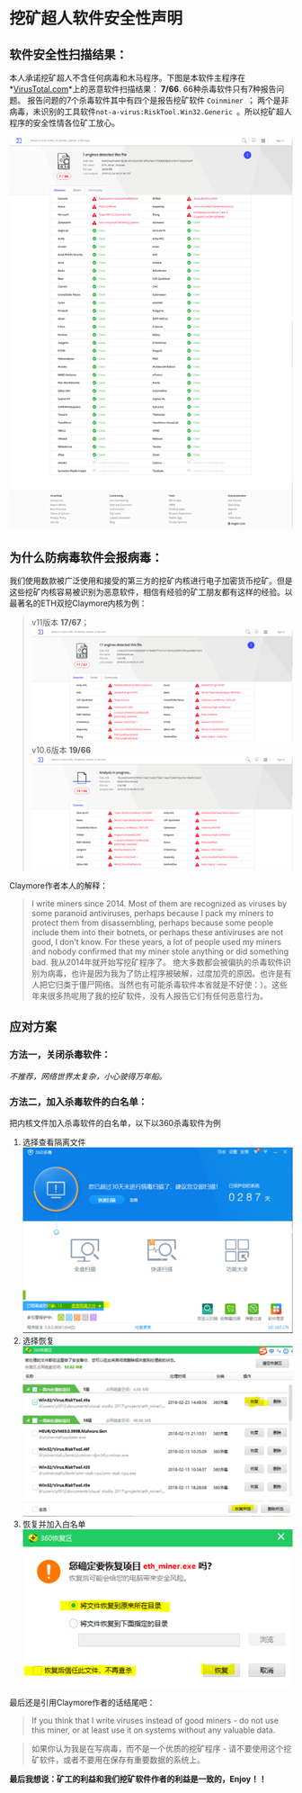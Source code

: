 # 挖矿超人软件安全性声明

## 软件安全性扫描结果：

本人承诺挖矿超人不含任何病毒和木马程序。下图是本软件主程序在*[VirusTotal.com](www.virustotal.com)*上的恶意软件扫描结果：
**7/66**. 66种杀毒软件只有7种报告问题。 报告问题的7个杀毒软件其中有四个是报告挖矿软件 `Coinminer `； 两个是非病毒，未识别的工具软件`not-a-virus:RiskTool.Win32.Generic `。所以挖矿超人程序的安全性情各位矿工放心。

![ETH/ETC](IMAGE/VirusTotal.png)

## 为什么防病毒软件会报病毒：

我们使用数款被广泛使用和接受的第三方的挖矿内核进行电子加密货币挖矿。但是这些挖矿内核容易被识别为恶意软件，相信有经验的矿工朋友都有这样的经验。以最著名的ETH双挖Claymore内核为例：
>v11版本 **17/67**；
![ETH/ETC](IMAGE/VirusTotalClay.png)
>v10.6版本 **19/66**
![ETH/ETC](IMAGE/VirusTotalClay106.png)

Claymore作者本人的解释：
>I write miners since 2014. Most of them are recognized as viruses by some paranoid antiviruses, perhaps because I pack my miners to protect them from disassembling, perhaps because some people include them into their botnets, or perhaps these antiviruses are not good, I don't know. For these years, a lot of people used my miners and nobody confirmed that my miner stole anything or did something bad. 
>我从2014年就开始写挖矿程序了。 绝大多数都会被偏执的杀毒软件识别为病毒，也许是因为我为了防止程序被破解，过度加壳的原因。也许是有人把它归类于僵尸网络。当然也有可能杀毒软件本省就是不好使：）。这些年来很多热呢用了我的挖矿软件，没有人报告它们有任何恶意行为。

## 应对方案

### 方法一，关闭杀毒软件：
*不推荐，网络世界太复杂，小心驶得万年船。* 
### 方法二，加入杀毒软件的白名单：
把内核文件加入杀毒软件的白名单，以下以360杀毒软件为例

1. 选择查看隔离文件
![ETH/ETC](IMAGE/AntiVirus1.PNG)
2. 选择恢复
![ETH/ETC](IMAGE/AntiVirus2.PNG)
3. 恢复并加入白名单
![ETH/ETC](IMAGE/AntiVirus3.PNG)

最后还是引用Claymore作者的话结尾吧：
>If you think that I write viruses instead of good miners - do not use this miner, or at least use it on systems without any valuable data.

>如果你认为我是在写病毒，而不是一个优质的挖矿程序 - 请不要使用这个挖矿软件，或者不要用在保存有重要数据的系统上。

**最后我想说：矿工的利益和我们挖矿软件作者的利益是一致的，Enjoy！！**
